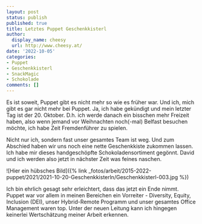 ```yaml
---
layout: post
status: publish
published: true
title: Letztes Puppet Geschenkkisterl
author:
  display_name: cheesy
  url: http://www.cheesy.at/
date: '2022-10-05'
categories:
- Puppet
- Geschenkkisterl
- SnackMagic
- Schokolade
comments: []
---
```


Es ist soweit, Puppet gibt es nicht mehr so wie es früher war. Und ich, mich gibt es gar nicht mehr bei Puppet. Ja, ich habe gekündigt und mein letzter Tag ist der 20. Oktober. D.h. ich werde danach ein bisschen mehr Freizeit haben, also wenn jemand vor Weihnachten noch(-mal) Belfast besuchen möchte, ich habe Zeit Fremdenführer zu spielen.

Nicht nur ich, sondern fast unser gesamtes Team ist weg. Und zum Abschied haben wir uns noch eine nette Geschenkkiste zukommen lassen. Ich habe mir dieses handgeschöpfte Schokoladensortiment gegönnt. David und ich werden also jetzt in nächster Zeit was feines naschen.

![Hier ein hübsches Bild]({% link _fotos/arbeit/2015-2022-puppet/2021/2021-10-20-Geschenkkisterln/Geschenkkisterl-003.jpg %})

Ich bin ehrlich gesagt sehr erleichtert, dass das jetzt ein Ende nimmt. Puppet war vor allem in meinen Bereichen ein Vorreiter - Diversity, Equity, Inclusion (DEI), unser Hybrid-Remote Programm und unser gesamtes Office Management waren top. Unter der neuen Leitung kann ich hingegen keinerlei Wertschätzung meiner Arbeit erkennen.